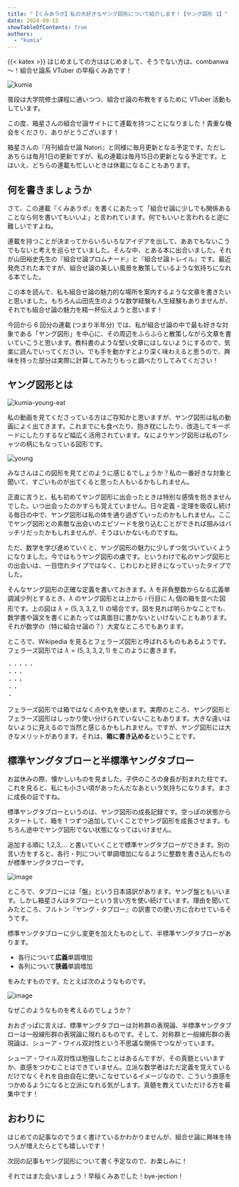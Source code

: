 ```yaml
---
title: "【くみあラボ】私の大好きなヤング図形について紹介します！【ヤング図形 1】"
date: 2024-09-15
showTableOfContents: true
authors:
  - "kumia"
---
```


{{< katex >}}
はじめましての方ははじめまして、そうでない方は、combanwa～！組合せ論系 VTuber の早稲くみあです！

![kumia](./featured.png)

普段は大学院修士課程に通いつつ、組合せ論の布教をするために VTuber 活動もしています。

この度、箱星さんの組合せ論サイトにて連載を持つことになりました！貴重な機会をくださり、ありがとうございます！

箱星さんの『月刊組合せ論 Natori』と同様に毎月更新となる予定です。ただしあちらは毎月1日の更新ですが、私の連載は毎月15日の更新となる予定です。とはいえ、どちらの連載も忙しいときは休載になることもあります。

## 何を書きましょうか

さて、この連載『くみあラボ』を書くにあたって「組合せ論に少しでも関係あることなら何を書いてもいいよ」と言われています。何でもいいと言われると逆に難しいですよね。

連載を持つことが決まってからいろいろなアイデアを出して、ああでもないこうでもないと考えを巡らせていました。そんな中、とある本に出合いました。それが山田裕史先生の『組合せ論プロムナード』と『組合せ論トレイル』です。最近発売された本ですが、組合せ論の美しい風景を散策しているような気持ちになれる本でした。

この本を読んで、私も組合せ論の魅力的な場所を案内するような文章を書きたいと思いました。もちろん山田先生のような数学経験も人生経験もありませんが、それでも組合せ論の魅力を精一杯伝えようと思います！

今回から 6 回分の連載 (つまり半年分) では、私が組合せ論の中で最も好きな対象である「ヤング図形」を中心に、その周辺をふらふらと散策しながら文章を書いていこうと思います。教科書のような堅い文章にはしないようにするので、気楽に読んでいってください。でも手を動かすとより深く味わえると思うので、興味を持った部分は実際に計算してみたりもっと調べたりしてみてください！

## ヤング図形とは

![kumia-young-eat](./kumia-young-eat.jpg)

私の動画を見てくださっている方はご存知かと思いますが、ヤング図形は私の動画によく出てきます。これまでにも食べたり、抱き枕にしたり、改造してキーボードにしたりするなど幅広く活用されています。なによりヤング図形は私のTシャツの柄にもなっている図形です。

![young](./young.png)

みなさんはこの図形を見てどのように感じるでしょうか？私の一番好きな対象と聞いて、すごいものが出てくると思った人もいるかもしれません。

正直に言うと、私も初めてヤング図形に出会ったときは特別な感情を抱きませんでした。いつ出会ったのかすらも覚えていません。日々定義・定理を吸収し続ける毎日の中で、ヤング図形は私の体を通り過ぎていったのかもしれません。ここでヤング図形との素敵な出会いのエピソードを放り込むことができれば掴みはバッチリだったかもしれませんが、そうはいかないものですね。

ただ、数学を学び進めていくと、ヤング図形の魅力に少しずつ気づいていくようになりました。今ではもうヤング図形の虜です。というわけで私のヤング図形との出会いは、一目惚れタイプではなく、じわじわと好きになっていったタイプでした。

そんなヤング図形の正確な定義を書いておきます。$\lambda$ を非負整数からなる広義単調減少列とするとき、$\lambda$ のヤング図形とは上から $i$ 行目に $\lambda_i$ 個の箱を並べた図形です。上の図は $\lambda=(5,3,3,2,1)$ の場合です。図を見れば明らかなことでも、数学書や論文を書くにあたっては真面目に書かないといけないこともあります。それが数学の（特に組合せ論の？）大変なところでもあります。

ところで、Wikipedia を見るとフェラーズ図形と呼ばれるものもあるようです。フェラーズ図形では $\lambda=(5,3,3,2,1)$ をこのように書きます。

```
・・・・・
・・・
・・・
・・
・
```

フェラーズ図形では箱ではなく点や丸を使います。実際のところ、ヤング図形とフェラーズ図形はしっかり使い分けられていないこともあります。大きな違いはないように見えるので当然と感じるかもしれません。ですが、ヤング図形には大きなメリットがあります。それは、**箱に書き込める**ということです。

## 標準ヤングタブローと半標準ヤングタブロー

お盆休みの際、懐かしいものを見ました。子供のころの身長が刻まれた柱です。これを見ると、私にも小さい頃があったんだなあという気持ちになります。まさに成長の証ですね。

標準ヤングタブローというのは、ヤング図形の成長記録です。空っぽの状態からスタートして、箱を 1 つずつ追加していくことでヤング図形を成長させます。もちろん途中でヤング図形でない状態になってはいけません。

追加する順に 1,2,3,... と書いていくことで標準ヤングタブローができます。別の言い方をすると、各行・列について単調増加になるように整数を書き込んだものが標準ヤングタブローです。

![image](./r1l7LK8hR.png)

ところで、タブローには「盤」という日本語訳があります。ヤング盤ともいいます。しかし箱星さんはタブローという言い方を使い続けています。理由を聞いてみたところ、フルトン『ヤング・タブロー』の訳書での使い方に合わせているそうです。

標準ヤングタブローに少し変更を加えたものとして、半標準ヤングタブローがあります。

- 各行について**広義**単調増加
- 各列について**狭義**単調増加

をみたすものです。たとえば次のようなものです。

![image](./SkB_LFUnC.png)

なぜこのようなものを考えるのでしょうか？

おおざっぱに言えば、標準ヤングタブローは対称群の表現論、半標準ヤングタブローは一般線形群の表現論に現れるものです。そして、対称群と一般線形群の表現論は、シューア・ワイル双対性という不思議な関係でつながっています。

シューア・ワイル双対性は勉強したことはあるんですが、その真髄といいますか、直感をつかむことはできていません。立派な数学者はただ定義を覚えているだけでなくそれを自由自在に使いこなせているイメージなので、こういう直感をつかめるようになると立派になれる気がします。真髄を教えていただける方を募集中です！

## おわりに

はじめての記事なのでうまく書けているかわかりませんが、組合せ論に興味を持つ人が増えたらとても嬉しいです！

次回の記事もヤング図形について書く予定なので、お楽しみに！

それではまた会いましょう！早稲くみあでした！bye-jection！